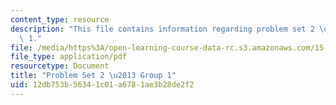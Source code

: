 ```yaml
---
content_type: resource
description: "This file contains information regarding problem set 2 \u2013 Group\
  \ 1."
file: /media/https%3A/open-learning-course-data-rc.s3.amazonaws.com/15-053-optimization-methods-in-management-science-spring-2013/12db753b56341c01a6781ae3b28de2f2_MIT15_053S13_ps2-1.pdf
file_type: application/pdf
resourcetype: Document
title: "Problem Set 2 \u2013 Group 1"
uid: 12db753b-5634-1c01-a678-1ae3b28de2f2
---
```

